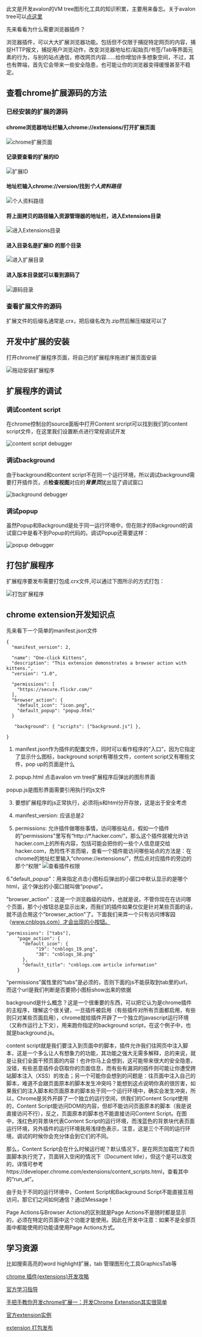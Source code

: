 此文是开发avalon的VM tree图形化工具的知识积累，主要用来备忘。关于avalon tree可以[点这里](https://github.com/shirlyLoveU/actree)

先来看看为什么需要浏览器插件？

浏览器插件，可以大大扩展浏览器功能。包括但不仅限于捕捉特定网页的内容，捕捉HTTP报文，捕捉用户浏览动作，改变浏览器地址栏/起始页/书签/Tab等界面元素的行为，与别的站点通信，修改网页内容……给你增加许多想象空间，不过，其也有弊端，首先它会带来一些安全隐患，也可能让你的浏览器变得缓慢甚至不稳定。

## 查看chrome扩展源码的方法

### 已经安装的扩展的源码
#### chrome浏览器地址栏输入chrome://extensions/打开扩展页面 

![chrome扩展页面](./images/extensionPage.png)

#### 记录要查看的扩展的ID

![扩展ID](./images/extensionId.png)

#### 地址栏输入chrome://version/找到*个人资料路径*

![个人资料路径](./images/extensionPath.png)

#### 将上面拷贝的路径输入资源管理器的地址栏，进入Extensions目录

![进入Extensions目录](./images/enterExtensionDir.png)

#### 进入目录名是扩展ID 的那个目录

![进入扩展目录](./images/findExtensionIdDir.png)

#### 进入版本目录就可以看到源码了

![源码目录](./images/extensionSource.png)

### 查看扩展文件的源码

扩展文件的后缀名通常是.crx，把后缀名改为.zip然后解压缩就可以了

## 开发中扩展的安装

打开chrome扩展程序页面，将自己的扩展程序拖进扩展页面安装

![拖动安装扩展程序](./images/extensionInstall.png)

## 扩展程序的调试

### 调试content script
在chrome控制台的source面板中打开Content srcript可以找到我们的content script文件，在这里我们设置断点进行常规调试开发

![content script debugger](./images/contentScriptDebug.png)

### 调试background

由于background和content script不在同一个运行环境，所以调试background需要打开插件页，点**检查视图**对应的***背景页***就出现了调试窗口

![background debugger](./images/backgroundDebugger.png)

### 调试popup

虽然Popup和Background是处于同一运行环境中，但在刚才的Background的调试窗口中是看不到Popup的代码的。调试Popup还需要这样：

![popup debugger](./images/popupDebugger.png)

## 打包扩展程序

扩展程序要发布需要打包成.crx文件,可以通过下图所示的方式打包：

![打包扩展程序](./images/packageExtension.png)

## chrome extension开发知识点

先来看下一个简单的manifest.json文件
```
{
  "manifest_version": 2,

  "name": "One-click Kittens",
  "description": "This extension demonstrates a browser action with kittens.",
  "version": "1.0",

  "permissions": [
    "https://secure.flickr.com/"
  ],
  "browser_action": {
    "default_icon": "icon.png",
    "default_popup": "popup.html"
  }

   "background": { "scripts": ["background.js"] },
    
}
```

1. manifest.json作为插件的配置文件，同时可以看作程序的“入口”，因为它指定了显示什么图标，background script有哪些文件，content script又有哪些文件，pop up的页面是什么

2. popup.html 点击avalon vm tree扩展程序后弹出的图形界面

popup.js是图形界面需要引用执行的js文件

3. 要想扩展程序的js正常执行，必须将js和html分开存放，这是出于安全考虑

4. manifest_version: 应该总是2

4. permissions: 允许插件做哪些事情，访问哪些站点，假如一个插件的"permissions"里写有“http://*.hacker.com/”，那么这个插件就被允许访hacker.com上的所有内容，包括可能会把你的一些个人信息提交给hacker.com，危险性不言而喻，查看一个插件能访问哪些站点的方法是：在chrome的地址栏里输入“chrome://extensions/”，然后点对应插件的旁边的那个“权限”
![查看插件权限](./images/extensionAuth.png)

6."default_popup"：用来指定点击小图标后弹出的小窗口中默认显示的是哪个html，这个弹出的小窗口就叫做“popup”。

"browser_action"：这是一个浏览器级的动作，也就是说，不管你现在在访问哪个页面，那个小按钮总是显示出来，而我们的插件如果仅仅是针对某些页面的话，就不适合用这个"browser_action"了。下面我们来弄一个只有访问博客园（www.cnblogs.com）才会出现的小按钮。

```
"permissions": ["tabs"],
    "page_action": {
      "default_icon": {
           "19": "cnblogs_19.png",
           "38": "cnblogs_38.png"
      },
      "default_title": "cnblogs.com article information"
    }
```


“permissions”属性里的“tabs”是必须的，否则下面的js不能获取到tab里的url，而这个url是我们判断是否要把小图标show出来的依据

background是什么概念？这是一个很重要的东西，可以把它认为是chrome插件的主程序，理解这个很关键，一旦插件被启用（有些插件对所有页面都启用，有些则只对某些页面启用），chrome就给插件开辟了一个独立的javascript运行环境（又称作运行上下文），用来跑你指定的background script，在这个例子中，也就是background.js。


content script就是我们要注入到页面中的脚本，插件允许我们往网页中注入脚本，这是一个多么让人有想象力的功能，其功能之强大无需多解释，总的来说，就是让我们全面干预页面的内容！也许你马上会想到，这可能带来很大的安全隐患，没错，有些恶意插件会窃取你的页面信息，而有些有漏洞的插件则可能让你遭受跨站脚本注入（XSS）的攻击；另一个可能你会想到的问题是：往页面中注入自己的脚本，难道不会跟页面原本的脚本发生冲突吗？能想到这点说明你真的很厉害，如果我们的注入脚本和页面原本的脚本处于同一个运行环境中，确实会发生冲突，所以，Chrome是另外开辟了一个独立的运行空间，供我们的Content Script使用的，Content Script能访问DOM的内容，但却不能访问页面原本的脚本（我是说直接访问不行），反之，页面原本的脚本也不能直接访问Content Script。在图中，浅红色的背景块代表Content Script的运行环境，而浅蓝色的背景块代表页面运行环境，另外插件的运行环境我用浅绿色表示，注意，这是三个不同的运行环境，调试的时候你会充分体会到它们的不同。

那么，Content Script会在什么时候运行呢？默认情况下，是在网页加载完了和页面脚本执行完了，页面转入空闲的情况下（Document Idle），但这个是可以改变的，详情可参考https://developer.chrome.com/extensions/content_scripts.html，查看其中的“run_at”。

由于处于不同的运行环境中，Content Script和Background Script不能直接互相访问，那它们之间如何通信？通过Message！

Page Actions与Browser Actions的区别就是Page Actions不是随时都是显示的，必须在特定的页面中这个功能才能使用。因此在开发中注意：如果不是全部页面中都能使用的功能请使用Page Actions方式。







## 学习资源

比如搜索高亮的word highlight扩展，tab 管理图形化工具GraphicsTab等

[chrome 插件(extensions)开发攻略](http://www.cnblogs.com/guogangj/p/3235703.html)

[官方学习指导](https://developer.chrome.com/extensions/getstarted.html)

[手把手教你开发chrome扩展一：开发Chrome Extenstion其实很简单](http://www.cnblogs.com/walkingp/archive/2011/03/31/2001628.html)

[官方extension实例](https://developer.chrome.com/extensions/samples)

[extension 打包发布](https://crxdoc-zh.appspot.com/apps/packaging)